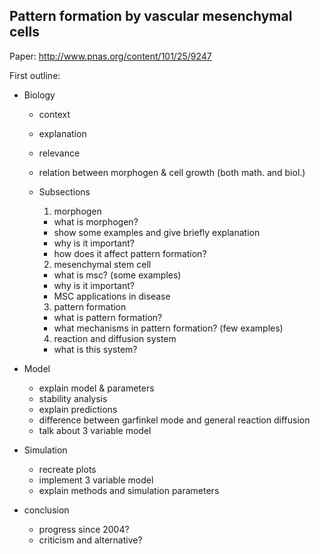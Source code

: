 ## Pattern formation by vascular mesenchymal cells

Paper: http://www.pnas.org/content/101/25/9247

First outline:

* Biology
  * context
  * explanation
  * relevance
  * relation between morphogen & cell growth (both math. and biol.)
  * Subsections
    1. morphogen
      * what is morphogen?
      * show some examples and give briefly explanation
      * why is it important?
      * how does it affect pattern formation?

    2. mesenchymal stem cell
      * what is msc? (some examples)
      * why is it important?
      * MSC applications in disease

    3. pattern formation
      * what is pattern formation?
      * what mechanisms in pattern formation? (few examples)

    4. reaction and diffusion system
      * what is this system?

* Model
  * explain model & parameters
  * stability analysis
  * explain predictions
  * difference between garfinkel mode and general reaction diffusion
  * talk about 3 variable model

* Simulation
  * recreate plots
  * implement 3 variable model
  * explain methods and simulation parameters

* conclusion
  * progress since 2004?
  * criticism and alternative?
